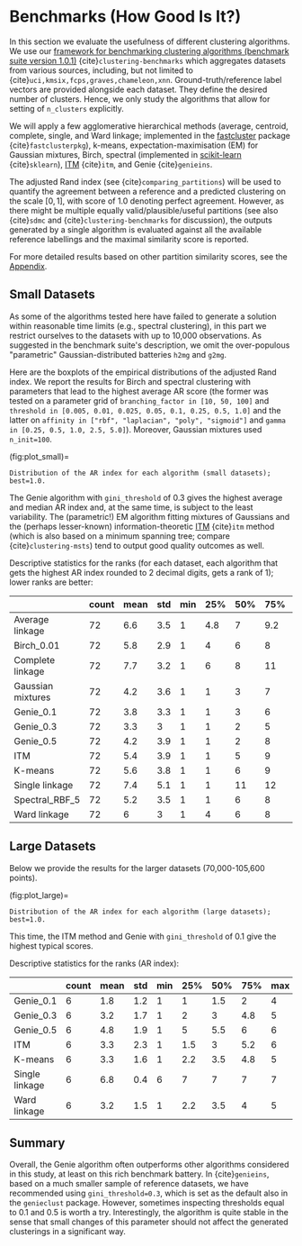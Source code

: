 



# Benchmarks (How Good Is It?)

In this section we evaluate the usefulness of different clustering algorithms.
We use our [framework for benchmarking clustering algorithms (benchmark suite version 1.0.1)](https://github.com/gagolews/clustering-benchmarks)
{cite}`clustering-benchmarks` which aggregates datasets from various sources,
including, but not limited to {cite}`uci,kmsix,fcps,graves,chameleon,xnn`.
Ground-truth/reference label vectors are provided alongside each dataset.
They define the desired number of clusters. Hence, we only study
the algorithms that allow for setting of `n_clusters` explicitly.

We will apply a few agglomerative hierarchical
methods (average, centroid, complete, single, and Ward linkage; implemented in the
[fastcluster](http://www.danifold.net/fastcluster.html) package {cite}`fastclusterpkg`),
k-means, expectation-maximisation (EM) for Gaussian mixtures, Birch, spectral
(implemented in [scikit-learn](https://scikit-learn.org/) {cite}`sklearn`),
[ITM](https://github.com/amueller/information-theoretic-mst) {cite}`itm`,
and Genie {cite}`genieins`.

The adjusted Rand index (see {cite}`comparing_partitions`) will be used
to quantify the agreement between
a reference and a predicted clustering on the scale $[0,1]$,
with score of 1.0 denoting perfect agreement. However, as there might be
multiple equally valid/plausible/useful partitions (see also
{cite}`sdmc` and {cite}`clustering-benchmarks` for discussion),
the outputs generated by a single algorithm is evaluated
against all the available reference labellings and the maximal similarity score
is reported.

For more detailed results based on other partition similarity scores,
see the [Appendix](benchmarks_details).







## Small Datasets

As some of the algorithms tested here have failed to generate a solution
within reasonable time limits (e.g., spectral clustering),
in this part we restrict ourselves to the datasets with up to 10,000 observations.
As suggested in the benchmark suite's description, we omit the over-populous
"parametric" Gaussian-distributed batteries `h2mg` and `g2mg`.

Here are the boxplots of the empirical distributions of the adjusted Rand index.
We report the results for Birch and spectral clustering with parameters
that lead to the highest average AR score
(the former was tested on a parameter grid of
`branching_factor in [10, 50, 100]`
and `threshold in [0.005, 0.01, 0.025, 0.05, 0.1, 0.25, 0.5, 1.0]`
and the latter on `affinity in ["rbf", "laplacian", "poly", "sigmoid"]`
and `gamma in [0.25, 0.5, 1.0, 2.5, 5.0]`).
Moreover, Gaussian mixtures used `n_init=100`.







(fig:plot_small)=
```{figure} benchmarks_ar-figures/plot_small-1.*
Distribution of the AR index for each algorithm (small datasets); best=1.0.
```

The Genie algorithm with `gini_threshold` of 0.3 gives the highest average
and median AR index and, at the same time, is subject to the least variability.
The (parametric!) EM algorithm fitting mixtures of Gaussians and the (perhaps lesser-known)
information-theoretic [ITM](https://github.com/amueller/information-theoretic-mst)
{cite}`itm` method (which is also based on a minimum spanning tree;
compare {cite}`clustering-msts`)
tend to output good quality outcomes as well.




Descriptive statistics for the ranks (for each dataset,
each algorithm that gets the highest AR index rounded to 2 decimal digits,
gets a rank of 1); lower ranks are better:

|                   |   count |   mean |   std |   min |   25% |   50% |   75% |   max |
|-------------------|---------|--------|-------|-------|-------|-------|-------|-------|
| Average linkage   |      72 |    6.6 |   3.5 |     1 |   4.8 |     7 |   9.2 |    12 |
| Birch_0.01        |      72 |    5.8 |   2.9 |     1 |   4   |     6 |   8   |    12 |
| Complete linkage  |      72 |    7.7 |   3.2 |     1 |   6   |     8 |  11   |    12 |
| Gaussian mixtures |      72 |    4.2 |   3.6 |     1 |   1   |     3 |   7   |    12 |
| Genie_0.1         |      72 |    3.8 |   3.3 |     1 |   1   |     3 |   6   |    12 |
| Genie_0.3         |      72 |    3.3 |   3   |     1 |   1   |     2 |   5   |    11 |
| Genie_0.5         |      72 |    4.2 |   3.9 |     1 |   1   |     2 |   8   |    11 |
| ITM               |      72 |    5.4 |   3.9 |     1 |   1   |     5 |   9   |    12 |
| K-means           |      72 |    5.6 |   3.8 |     1 |   1   |     6 |   9   |    12 |
| Single linkage    |      72 |    7.4 |   5.1 |     1 |   1   |    11 |  12   |    12 |
| Spectral_RBF_5    |      72 |    5.2 |   3.5 |     1 |   1   |     6 |   8   |    11 |
| Ward linkage      |      72 |    6   |   3   |     1 |   4   |     6 |   8   |    12 | 


## Large Datasets

Below we provide the results for the larger datasets (70,000-105,600 points).






(fig:plot_large)=
```{figure} benchmarks_ar-figures/plot_large-3.*
Distribution of the AR index for each algorithm (large datasets); best=1.0.
```

This time, the ITM method and Genie with `gini_threshold` of 0.1 give
the highest typical scores.


Descriptive statistics for the ranks (AR index):

|                |   count |   mean |   std |   min |   25% |   50% |   75% |   max |
|----------------|---------|--------|-------|-------|-------|-------|-------|-------|
| Genie_0.1      |       6 |    1.8 |   1.2 |     1 |   1   |   1.5 |   2   |     4 |
| Genie_0.3      |       6 |    3.2 |   1.7 |     1 |   2   |   3   |   4.8 |     5 |
| Genie_0.5      |       6 |    4.8 |   1.9 |     1 |   5   |   5.5 |   6   |     6 |
| ITM            |       6 |    3.3 |   2.3 |     1 |   1.5 |   3   |   5.2 |     6 |
| K-means        |       6 |    3.3 |   1.6 |     1 |   2.2 |   3.5 |   4.8 |     5 |
| Single linkage |       6 |    6.8 |   0.4 |     6 |   7   |   7   |   7   |     7 |
| Ward linkage   |       6 |    3.2 |   1.5 |     1 |   2.2 |   3.5 |   4   |     5 | 



## Summary

Overall, the Genie algorithm often outperforms other algorithms considered
in this study, at least on this rich benchmark battery.
In {cite}`genieins`, based on a much smaller sample of reference datasets,
we have recommended using `gini_threshold=0.3`,
which is set as the default also in the `genieclust` package.
However, sometimes inspecting thresholds equal to 0.1 and 0.5 is worth a try.
Interestingly, the algorithm is quite stable in the sense that
small changes of this parameter should not affect the generated clusterings
in a significant way.
